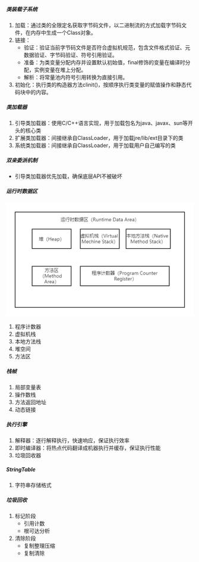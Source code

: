 ##### 类装载子系统

1. 加载：通过类的全限定名获取字节码文件，以二进制流的方式加载字节码文件，在内存中生成一个Class对象。
2. 链接：
    - 验证：验证当前字节码文件是否符合虚拟机规范，包含文件格式验证、元数据验证、字节码验证、符号引用验证。
    - 准备：为类变量分配内存并设置默认初始值，final修饰的变量在编译时分配，实例变量在堆上分配。
    - 解析：将常量池内符号引用转换为直接引用。
3. 初始化：执行类的构造器方法clinit()，按顺序执行类变量的赋值操作和静态代码块中的内容。

##### 类加载器

1. 引导类加载器：使用C/C++语言实现，用于加载包名为java、javax、sun等开头的核心类
2. 扩展类加载器：间接继承自ClassLoader，用于加载jre/lib/ext目录下的类
3. 系统类加载器：间接继承自ClassLoader，用于加载用户自己编写的类

##### 双亲委派机制

- 引导类加载器优先加载，确保底层API不被破坏

##### 运行时数据区

![运行时数据区](images/运行时数据区.png)

1. 程序计数器
2. 虚拟机栈
3. 本地方法栈
4. 堆空间
5. 方法区

##### 栈帧

1. 局部变量表
2. 操作数栈
3. 方法返回地址
4. 动态链接

##### 执行引擎

1. 解释器：逐行解释执行，快速响应，保证执行效率
2. 即时编译器：将热点代码翻译成机器执行并缓存，保证执行性能
3. 垃圾回收器

##### StringTable

1. 字符串存储格式

##### 垃圾回收

1. 标记阶段
    - 引用计数
    - 根可达分析
2. 清除阶段
    - 复制整理压缩
    - 复制清除